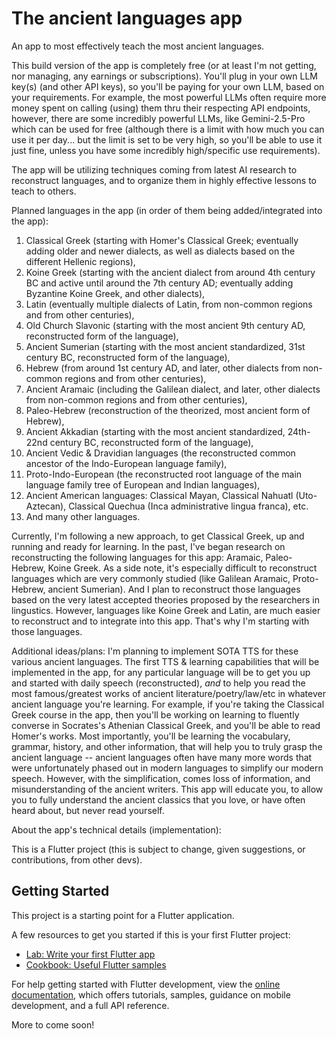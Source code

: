 # The ancient languages app
An app to most effectively teach the most ancient languages.

This build version of the app is completely free (or at least I'm not getting, nor managing, any earnings or subscriptions). You'll plug in your own LLM key(s) (and other API keys), so you'll be paying for your own LLM, based on your requirements. For example, the most powerful LLMs often require more money spent on calling (using) them thru their respecting API endpoints, however, there are some incredibly powerful LLMs, like Gemini-2.5-Pro which can be used for free (although there is a limit with how much you can use it per day... but the limit is set to be very high, so you'll be able to use it just fine, unless you have some incredibly high/specific use requirements).

The app will be utilizing techniques coming from latest AI research to reconstruct languages, and to organize them in highly effective lessons to teach to others.

Planned languages in the app (in order of them being added/integrated into the app):
1. Classical Greek (starting with Homer's Classical Greek; eventually adding older and newer dialects, as well as dialects based on the different Hellenic regions),
2. Koine Greek (starting with the ancient dialect from around 4th century BC and active until around the 7th century AD; eventually adding Byzantine Koine Greek, and other dialects),
3. Latin (eventually multiple dialects of Latin, from non-common regions and from other centuries),
4. Old Church Slavonic (starting with the most ancient 9th century AD, reconstructed form of the language),
5. Ancient Sumerian (starting with the most ancient standardized, 31st century BC, reconstructed form of the language),
6. Hebrew (from around 1st century AD, and later, other dialects from non-common regions and from other centuries),
7. Ancient Aramaic (including the Galilean dialect, and later, other dialects from non-common regions and from other centuries),
8. Paleo-Hebrew (reconstruction of the theorized, most ancient form of Hebrew),
9. Ancient Akkadian (starting with the most ancient standardized, 24th-22nd century BC, reconstructed form of the language),
10. Ancient Vedic & Dravidian languages (the reconstructed common ancestor of the Indo-European language family),
11. Proto-Indo-European (the reconstructed root language of the main language family tree of European and Indian languages),
12. Ancient American languages: Classical Mayan, Classical Nahuatl (Uto-Aztecan), Classical Quechua (Inca administrative lingua franca), etc.
13. And many other languages.

Currently, I'm following a new approach, to get Classical Greek, up and running and ready for learning. In the past, I've began research on reconstructing the following languages for this app: Aramaic, Paleo-Hebrew, Koine Greek. As a side note, it's especially difficult to reconstruct languages which are very commonly studied (like Galilean Aramaic, Proto-Hebrew, ancient Sumerian). And I plan to reconstruct those languages based on the very latest accepted theories proposed by the researchers in lingustics. However, languages like Koine Greek and Latin, are much easier to reconstruct and to integrate into this app. That's why I'm starting with those languages.

Additional ideas/plans: I'm planning to implement SOTA TTS for these various ancient languages. The first TTS & learning capabilities that will be implemented in the app, for any particular language will be to get you up and started with daily speech (reconstructed), *and* to help you read the most famous/greatest works of ancient literature/poetry/law/etc in whatever ancient language you're learning. For example, if you're taking the Classical Greek course in the app, then you'll be working on learning to fluently converse in Socrates's Athenian Classical Greek, and you'll be able to read Homer's works. Most importantly, you'll be learning the vocabulary, grammar, history, and other information, that will help you to truly grasp the ancient language -- ancient languages often have many more words that were unfortunately phased out in modern languages to simplify our modern speech. However, with the simplification, comes loss of information, and misunderstanding of the ancient writers. This app will educate you, to allow you to fully understand the ancient classics that you love, or have often heard about, but never read yourself.

About the app's technical details (implementation):

This is a Flutter project (this is subject to change, given suggestions, or contributions, from other devs).

## Getting Started

This project is a starting point for a Flutter application.

A few resources to get you started if this is your first Flutter project:

- [Lab: Write your first Flutter app](https://docs.flutter.dev/get-started/codelab)
- [Cookbook: Useful Flutter samples](https://docs.flutter.dev/cookbook)

For help getting started with Flutter development, view the
[online documentation](https://docs.flutter.dev/), which offers tutorials,
samples, guidance on mobile development, and a full API reference.

More to come soon!
